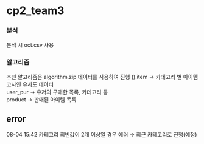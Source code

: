 # cp2_team3

### 분석  
분석 시 oct.csv 사용

### 알고리즘  
  
추천 알고리즘은 algorithm.zip 데이터를 사용하여 진행
().item → 카테고리 별 아이템 코사인 유사도 데이터  
user_pur → 유저의 구매한 목록, 카테고리 등  
product → 판매된 아이템 목록










## error
08-04 15:42
카테고리 최빈값이 2개 이상일 경우 에러
→ 최근 카테고리로 진행(예정)


